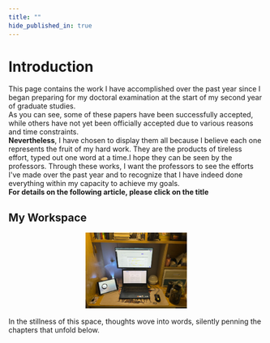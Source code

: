 ```yaml
---
title: ""
hide_published_in: true
---
```

# Introduction
This page contains the work I have accomplished over the past year since I began preparing for my doctoral examination at the start of my second year of graduate studies.  
As you can see, some of these papers have been successfully accepted, while others have not yet been officially accepted due to various reasons and time constraints.  
**Nevertheless**, I have chosen to display them all because I believe each one represents the fruit of my hard work. They are the products of tireless effort, 
typed out one word at a time.I hope they can be seen by the professors. Through these 
works, I want the professors to see the efforts I've made over the past year and to 
recognize that I have indeed done everything within my capacity to achieve my goals.  
**For details on the following article, please click on the title**

## My Workspace

<div style="text-align:center;">
  <img src="../images/18.jpg" alt="photo" width="200">
</div>

In the stillness of this space, thoughts wove into words, silently penning the chapters that unfold below.

